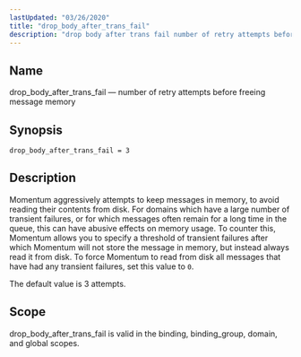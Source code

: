 ```yaml
---
lastUpdated: "03/26/2020"
title: "drop_body_after_trans_fail"
description: "drop body after trans fail number of retry attempts before freeing message memory drop body after trans fail 3 Momentum aggressively attempts to keep messages in memory to avoid reading their contents from disk For domains which have a large number of transient failures or for which messages often remain..."
---
```


<a name="conf.ref.drop_body_after_trans_fail"></a> 
## Name

drop_body_after_trans_fail — number of retry attempts before freeing message memory

## Synopsis

`drop_body_after_trans_fail = 3`

<a name="idp24404768"></a> 
## Description

Momentum aggressively attempts to keep messages in memory, to avoid reading their contents from disk. For domains which have a large number of transient failures, or for which messages often remain for a long time in the queue, this can have abusive effects on memory usage. To counter this, Momentum allows you to specify a threshold of transient failures after which Momentum will not store the message in memory, but instead always read it from disk. To force Momentum to read from disk all messages that have had any transient failures, set this value to `0`.

The default value is 3 attempts.

<a name="idp24408080"></a> 
## Scope

drop_body_after_trans_fail is valid in the binding, binding_group, domain, and global scopes.